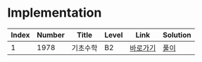 # Implementation

| Index | Number | Title    | Level | Link                                             | Solution                                                                                |
| ----- | ------ | -------- | ----- | ------------------------------------------------ | --------------------------------------------------------------------------------------- |
| 1     | 1978   | 기초수학 | B2    | [바로가기](https://www.acmicpc.net/problem/1978) | [풀이](https://github.com/constdreamcoder/backjoon-for-swift/blob/main/Math/1978.swift) |
